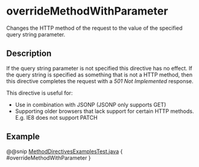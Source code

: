 <a id="overridemethodwithparameter-java"></a>
# overrideMethodWithParameter

Changes the HTTP method of the request to the value of the specified query string parameter. 

## Description

If the query string parameter is not specified this directive has no effect. If the query string is specified as something that is not
a HTTP method, then this directive completes the request with a *501 Not Implemented* response.

This directive is useful for:

 * Use in combination with JSONP (JSONP only supports GET)
 * Supporting older browsers that lack support for certain HTTP methods. E.g. IE8 does not support PATCH

## Example

@@snip [MethodDirectivesExamplesTest.java](../../../../../../../test/java/docs/http/javadsl/server/directives/MethodDirectivesExamplesTest.java) { #overrideMethodWithParameter }